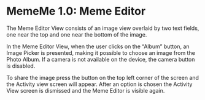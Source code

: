 # MemeMe 1.0: Meme Editor

The Meme Editor View consists of an image view overlaid by two text fields,
one near the top and one near the bottom of the image.

In the Meme Editor View, when the user clicks on the “Album” button, an Image Picker
is presented, making it possible to choose an image from the Photo Album.
If a camera is not available on the device, the camera button is disabled.

To share the image press the button on the top left corner of the screen and the Activity
view screen will appear.  After an option is chosen the Activity View
screen is dismissed and the Meme Editor is visible again.

